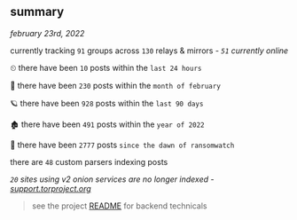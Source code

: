 
## summary
_february 23rd, 2022_

currently tracking `91` groups across `130` relays & mirrors - _`51` currently online_

⏲ there have been `10` posts within the `last 24 hours`

🦈 there have been `230` posts within the `month of february`

🪐 there have been `928` posts within the `last 90 days`

🏚 there have been `491` posts within the `year of 2022`

🦕 there have been `2777` posts `since the dawn of ransomwatch`

there are `48` custom parsers indexing posts

_`20` sites using v2 onion services are no longer indexed - [support.torproject.org](https://support.torproject.org/onionservices/v2-deprecation/)_

> see the project [README](https://github.com/thetanz/ransomwatch#ransomwatch--) for backend technicals
